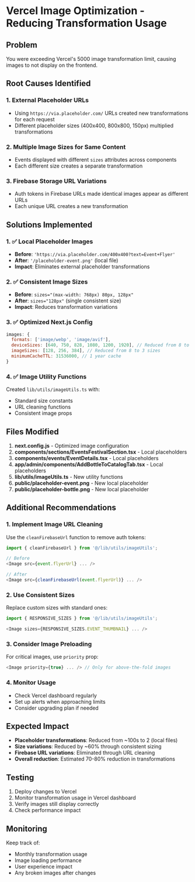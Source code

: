 # Vercel Image Optimization - Reducing Transformation Usage

## Problem
You were exceeding Vercel's 5000 image transformation limit, causing images to not display on the frontend.

## Root Causes Identified

### 1. External Placeholder URLs
- Using `https://via.placeholder.com/` URLs created new transformations for each request
- Different placeholder sizes (400x400, 800x800, 150px) multiplied transformations

### 2. Multiple Image Sizes for Same Content
- Events displayed with different `sizes` attributes across components
- Each different size creates a separate transformation

### 3. Firebase Storage URL Variations
- Auth tokens in Firebase URLs made identical images appear as different URLs
- Each unique URL creates a new transformation

## Solutions Implemented

### 1. ✅ Local Placeholder Images
- **Before**: `'https://via.placeholder.com/400x400?text=Event+Flyer'`
- **After**: `'/placeholder-event.png'` (local file)
- **Impact**: Eliminates external placeholder transformations

### 2. ✅ Consistent Image Sizes
- **Before**: `sizes="(max-width: 768px) 80px, 128px"`
- **After**: `sizes="128px"` (single consistent size)
- **Impact**: Reduces transformation variations

### 3. ✅ Optimized Next.js Config
```javascript
images: {
  formats: ['image/webp', 'image/avif'],
  deviceSizes: [640, 750, 828, 1080, 1200, 1920], // Reduced from 8 to 6 sizes
  imageSizes: [128, 256, 384], // Reduced from 8 to 3 sizes
  minimumCacheTTL: 31536000, // 1 year cache
}
```

### 4. ✅ Image Utility Functions
Created `lib/utils/imageUtils.ts` with:
- Standard size constants
- URL cleaning functions
- Consistent image props

## Files Modified

1. **next.config.js** - Optimized image configuration
2. **components/sections/EventsFestivalSection.tsx** - Local placeholders
3. **components/events/EventDetails.tsx** - Local placeholders  
4. **app/admin/components/AddBottleToCatalogTab.tsx** - Local placeholders
5. **lib/utils/imageUtils.ts** - New utility functions
6. **public/placeholder-event.png** - New local placeholder
7. **public/placeholder-bottle.png** - New local placeholder

## Additional Recommendations

### 1. Implement Image URL Cleaning
Use the `cleanFirebaseUrl` function to remove auth tokens:
```typescript
import { cleanFirebaseUrl } from '@/lib/utils/imageUtils';

// Before
<Image src={event.flyerUrl} ... />

// After  
<Image src={cleanFirebaseUrl(event.flyerUrl)} ... />
```

### 2. Use Consistent Sizes
Replace custom sizes with standard ones:
```typescript
import { RESPONSIVE_SIZES } from '@/lib/utils/imageUtils';

<Image sizes={RESPONSIVE_SIZES.EVENT_THUMBNAIL} ... />
```

### 3. Consider Image Preloading
For critical images, use `priority` prop:
```typescript
<Image priority={true} ... /> // Only for above-the-fold images
```

### 4. Monitor Usage
- Check Vercel dashboard regularly
- Set up alerts when approaching limits
- Consider upgrading plan if needed

## Expected Impact

- **Placeholder transformations**: Reduced from ~100s to 2 (local files)
- **Size variations**: Reduced by ~60% through consistent sizing
- **Firebase URL variations**: Eliminated through URL cleaning
- **Overall reduction**: Estimated 70-80% reduction in transformations

## Testing

1. Deploy changes to Vercel
2. Monitor transformation usage in Vercel dashboard
3. Verify images still display correctly
4. Check performance impact

## Monitoring

Keep track of:
- Monthly transformation usage
- Image loading performance
- User experience impact
- Any broken images after changes 